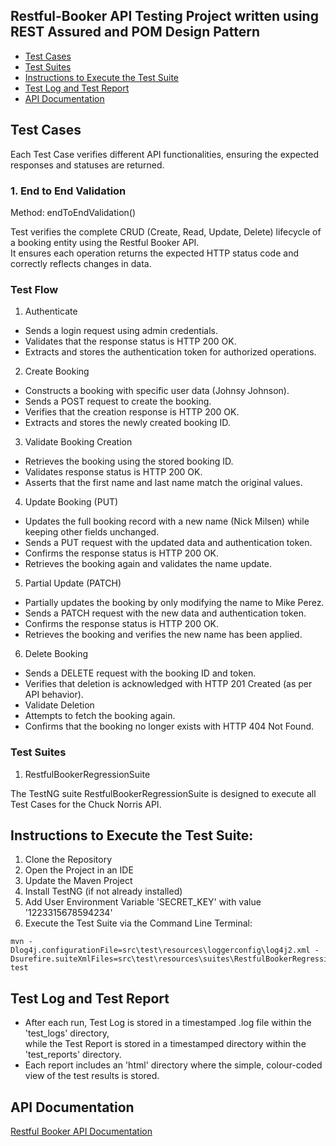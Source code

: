 ## Restful-Booker API Testing Project written using REST Assured and POM Design Pattern
  
* [Test Cases](#test-cases)  
* [Test Suites](#test-suites)  
* [Instructions to Execute the Test Suite](#instructions-to-execute-the-test-suite)  
* [Test Log and Test Report](#test-log-and-test-report)  
* [API Documentation](#api-documentation)  
  
## Test Cases  
  
Each Test Case verifies different API functionalities, ensuring the expected responses and statuses are returned.  
  
### 1. End to End Validation
  
Method: endToEndValidation()  
   
Test verifies the complete CRUD (Create, Read, Update, Delete) lifecycle of a booking entity using the Restful Booker API.  
It ensures each operation returns the expected HTTP status code and correctly reflects changes in data.  

<h3>Test Flow</h3>  
  
1. Authenticate
  
* Sends a login request using admin credentials.  
* Validates that the response status is HTTP 200 OK.  
* Extracts and stores the authentication token for authorized operations.  
  
2. Create Booking  
  
* Constructs a booking with specific user data (Johnsy Johnson).  
* Sends a POST request to create the booking.  
* Verifies that the creation response is HTTP 200 OK.  
* Extracts and stores the newly created booking ID.  
  
3. Validate Booking Creation  

* Retrieves the booking using the stored booking ID.  
* Validates response status is HTTP 200 OK.  
* Asserts that the first name and last name match the original values.  
  
4. Update Booking (PUT)  
  
* Updates the full booking record with a new name (Nick Milsen) while keeping other fields unchanged.  
* Sends a PUT request with the updated data and authentication token.
* Confirms the response status is HTTP 200 OK.  
* Retrieves the booking again and validates the name update.  
  
5. Partial Update (PATCH)  
  
* Partially updates the booking by only modifying the name to Mike Perez.  
* Sends a PATCH request with the new data and authentication token.  
* Confirms the response status is HTTP 200 OK.  
* Retrieves the booking and verifies the new name has been applied.  
  
6. Delete Booking  
  
* Sends a DELETE request with the booking ID and token.  
* Verifies that deletion is acknowledged with HTTP 201 Created (as per API behavior).  
* Validate Deletion  
* Attempts to fetch the booking again.  
* Confirms that the booking no longer exists with HTTP 404 Not Found.  

### Test Suites   
  
1. RestfulBookerRegressionSuite
  
The TestNG suite RestfulBookerRegressionSuite is designed to execute all Test Cases for the Chuck Norris API.
  
## Instructions to Execute the Test Suite:  
  
1) Clone the Repository  
2) Open the Project in an IDE  
3) Update the Maven Project  
4) Install TestNG (if not already installed)
5) Add User Environment Variable 'SECRET_KEY' with value '1223315678594234'
6) Execute the Test Suite via the Command Line Terminal:   
```
mvn -Dlog4j.configurationFile=src\test\resources\loggerconfig\log4j2.xml -Dsurefire.suiteXmlFiles=src\test\resources\suites\RestfulBookerRegressionSuite.xml test
```  
  
## Test Log and Test Report  
  
* After each run, Test Log is stored in a timestamped .log file within the 'test_logs' directory,  
  while the Test Report is stored in a timestamped directory within the 'test_reports' directory.  
* Each report includes an 'html' directory where the simple, colour-coded view of the test results is stored.  
  
## API Documentation
[Restful Booker API Documentation](https://restful-booker.herokuapp.com/apidoc/index.html)  

